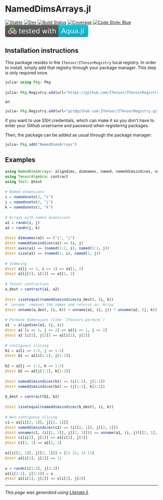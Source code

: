 # NamedDimsArrays.jl

[![Stable](https://img.shields.io/badge/docs-stable-blue.svg)](https://ITensor.github.io/NamedDimsArrays.jl/stable/)
[![Dev](https://img.shields.io/badge/docs-dev-blue.svg)](https://ITensor.github.io/NamedDimsArrays.jl/dev/)
[![Build Status](https://github.com/ITensor/NamedDimsArrays.jl/actions/workflows/Tests.yml/badge.svg?branch=main)](https://github.com/ITensor/NamedDimsArrays.jl/actions/workflows/Tests.yml?query=branch%3Amain)
[![Coverage](https://codecov.io/gh/ITensor/NamedDimsArrays.jl/branch/main/graph/badge.svg)](https://codecov.io/gh/ITensor/NamedDimsArrays.jl)
[![Code Style: Blue](https://img.shields.io/badge/code%20style-blue-4495d1.svg)](https://github.com/invenia/BlueStyle)
[![Aqua](https://raw.githubusercontent.com/JuliaTesting/Aqua.jl/master/badge.svg)](https://github.com/JuliaTesting/Aqua.jl)

## Installation instructions

This package resides in the `ITensor/ITensorRegistry` local registry.
In order to install, simply add that registry through your package manager.
This step is only required once.
```julia
julia> using Pkg: Pkg

julia> Pkg.Registry.add(url="https://github.com/ITensor/ITensorRegistry")
```
or:
```julia
julia> Pkg.Registry.add(url="git@github.com:ITensor/ITensorRegistry.git")
```
if you want to use SSH credentials, which can make it so you don't have to enter your Github ursername and password when registering packages.

Then, the package can be added as usual through the package manager:

```julia
julia> Pkg.add("NamedDimsArrays")
```

## Examples

````julia
using NamedDimsArrays: aligndims, dimnames, named, nameddimsindices, namedoneto, unname
using TensorAlgebra: contract
using Test: @test

# Named dimensions
i = namedoneto(2, "i")
j = namedoneto(2, "j")
k = namedoneto(2, "k")

# Arrays with named dimensions
a1 = randn(i, j)
a2 = randn(j, k)

@test dimnames(a1) == ("i", "j")
@test nameddimsindices(a1) == (i, j)
@test axes(a1) == (named(1:2, i), named(1:2, j))
@test size(a1) == (named(2, i), named(2, j))

# Indexing
@test a1[j => 2, i => 1] == a1[1, 2]
@test a1[j[2], i[1]] == a1[1, 2]

# Tensor contraction
a_dest = contract(a1, a2)

@test issetequal(nameddimsindices(a_dest), (i, k))
# `unname` removes the names and returns an `Array`
@test unname(a_dest, (i, k)) ≈ unname(a1, (i, j)) * unname(a2, (j, k))

# Permute dimensions (like `ITensors.permute`)
a1′ = aligndims(a1, (j, i))
@test a1′[i => 1, j => 2] == a1[i => 1, j => 2]
@test a1′[i[1], j[2]] == a1[i[1], j[2]]

# Contiguous slicing
b1 = a1[i => 1:2, j => 1:1]
@test b1 == a1[i[1:2], j[1:1]]

b2 = a2[j => 1:1, k => 1:2]
@test b2 == a2[j[1:1], k[1:2]]

@test nameddimsindices(b1) == (i[1:2], j[1:1])
@test nameddimsindices(b2) == (j[1:1], k[1:2])

b_dest = contract(b1, b2)

@test issetequal(nameddimsindices(b_dest), (i, k))

# Non-contiguous slicing
c1 = a1[i[[2, 1]], j[[2, 1]]]
@test nameddimsindices(c1) == (i[[2, 1]], j[[2, 1]])
@test unname(c1, (i[[2, 1]], j[[2, 1]])) == unname(a1, (i, j))[[2, 1], [2, 1]]
@test c1[i[2], j[1]] == a1[i[2], j[1]]
@test c1[2, 1] == a1[1, 2]

a1[i[[2, 1]], j[[2, 1]]] = [22 21; 12 11]
@test a1[i[1], j[1]] == 11

x = randn(i[1:2], j[2:2])
a1[i[1:2], j[2:2]] = x
@test a1[i[1], j[2]] == x[i[1], j[2]]
````

---

*This page was generated using [Literate.jl](https://github.com/fredrikekre/Literate.jl).*


